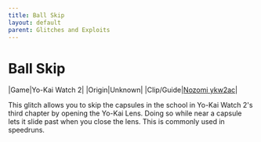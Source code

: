 ```yaml
---
title: Ball Skip
layout: default
parent: Glitches and Exploits
---
```


# Ball Skip

|Game|Yo-Kai Watch 2|
|Origin|Unknown|
|Clip/Guide|[Nozomi ykw2ac](https://m.youtube.com/clip/UgkxHWIWVRGR26IphG5_QTru4Rimx2K_ONFh)|

This glitch allows you to skip the capsules in the school in Yo-Kai Watch 2's third chapter by opening the Yo-Kai Lens. Doing so while near a capsule lets it slide past when you close the lens. This is commonly used in speedruns.
